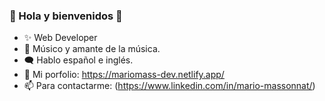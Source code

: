 ### 🕺 Hola y bienvenidos 👋

- ✨ Web Developer 
- 🎵 Músico y amante de la música.
- 🗨 Hablo español e inglés.
- 🏅 Mi porfolio: https://mariomass-dev.netlify.app/
- 📫 Para contactarme: (https://www.linkedin.com/in/mario-massonnat/)
